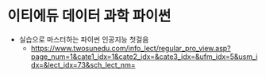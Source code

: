 # 이티에듀 데이터 과학 파이썬
* 실습으로 마스터하는 파이썬 인공지능 첫걸음
  * https://www.twosunedu.com/info_lect/regular_pro_view.asp?page_num=1&cate1_idx=1&cate2_idx=&cate3_idx=&ufm_idx=5&usm_idx=&lect_idx=73&sch_lect_nm=
